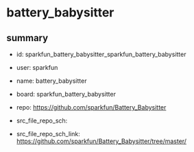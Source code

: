 # battery_babysitter
 
## summary 
* id: sparkfun_battery_babysitter_sparkfun_battery_babysitter
* user: sparkfun
* name: battery_babysitter
* board: sparkfun_battery_babysitter
* repo: https://github.com/sparkfun/Battery_Babysitter



* src_file_repo_sch: 
* src_file_repo_sch_link: https://github.com/sparkfun/Battery_Babysitter/tree/master/




